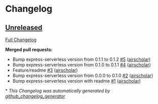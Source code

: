 # Changelog

## [Unreleased](https://github.com/airscholar/heroku-express-serverless/tree/HEAD)

[Full Changelog](https://github.com/airscholar/heroku-express-serverless/compare/04ff230cb3d85b982648d0be492e02f4d2eccba0...HEAD)

**Merged pull requests:**

- Bump express-serverless version from 0.1.1 to 0.1.2 [\#5](https://github.com/airscholar/heroku-express-serverless/pull/5) ([airscholar](https://github.com/airscholar))
- Bump express-serverless version from 0.1.0 to 0.1.1 [\#4](https://github.com/airscholar/heroku-express-serverless/pull/4) ([airscholar](https://github.com/airscholar))
- Feature/readme [\#3](https://github.com/airscholar/heroku-express-serverless/pull/3) ([airscholar](https://github.com/airscholar))
- Bump express-serverless version from 0.0.0 to 0.1.0 [\#2](https://github.com/airscholar/heroku-express-serverless/pull/2) ([airscholar](https://github.com/airscholar))
- Bump express-serverless version with readme [\#1](https://github.com/airscholar/heroku-express-serverless/pull/1) ([airscholar](https://github.com/airscholar))



\* *This Changelog was automatically generated by [github_changelog_generator](https://github.com/github-changelog-generator/github-changelog-generator)*
